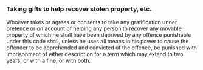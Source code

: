 ### Taking gifts to help recover stolen property, etc.

Whoever takes or agrees or consents to take any gratification under pretence or on account of helping any person to recover any movable property of which he shall have been deprived by any offence punishable under this code shall, unless he uses all means in his power to cause the offender to be apprehended and convicted of the offence, be punished with imprisonment of either description for a term which may extend to two years, or with a fine, or with both.

